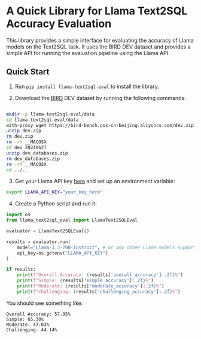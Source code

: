 # A Quick Library for Llama Text2SQL Accuracy Evaluation

This library provides a simple interface for evaluating the accuracy of Llama models on the Text2SQL task. It uses the BIRD DEV dataset and provides a simple API for running the evaluation pipeline using the Llama API.

## Quick Start

1. Run `pip install llama-text2sql-eval` to install the library.

2. Download the [BIRD](https://bird-bench.github.io/) DEV dataset by running the following commands:

```bash

mkdir -p llama-text2sql-eval/data
cd llama-text2sql-eval/data
with-proxy wget https://bird-bench.oss-cn-beijing.aliyuncs.com/dev.zip
unzip dev.zip
rm dev.zip
rm -rf __MACOSX
cd dev_20240627
unzip dev_databases.zip
rm dev_databases.zip
rm -rf __MACOSX
cd ../..
```

3. Get your Llama API key [here](https://llama.developer.meta.com/) and set up an environment variable:

```bash
export LLAMA_API_KEY="your_key_here"
```

4. Create a Python script and run it:

```python
import os
from llama_text2sql_eval import LlamaText2SQLEval

evaluator = LlamaText2SQLEval()

results = evaluator.run(
    model="Llama-3.3-70B-Instruct", # or any other Llama models supported by the Llama API
    api_key=os.getenv("LLAMA_API_KEY")
)

if results:
    print(f"Overall Accuracy: {results['overall_accuracy']:.2f}%")
    print(f"Simple: {results['simple_accuracy']:.2f}%")
    print(f"Moderate: {results['moderate_accuracy']:.2f}%")
    print(f"Challenging: {results['challenging_accuracy']:.2f}%")
```

You should see something like:
```
Overall Accuracy: 57.95%
Simple: 65.30%
Moderate: 47.63%
Challenging: 44.14%
```
